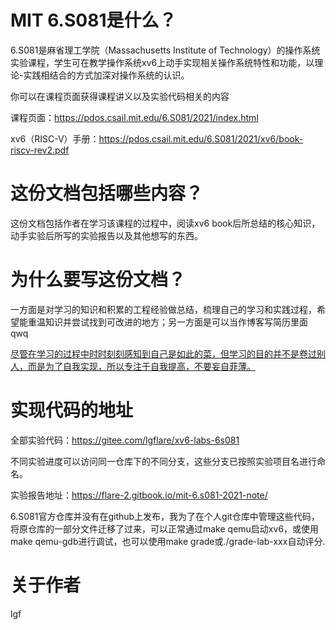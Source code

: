 # MIT 6.S081是什么？
6.S081是麻省理工学院（Massachusetts Institute of Technology）的操作系统实验课程，学生可在教学操作系统xv6上动手实现相关操作系统特性和功能，以理论-实践相结合的方式加深对操作系统的认识。

你可以在课程页面获得课程讲义以及实验代码相关的内容

课程页面：https://pdos.csail.mit.edu/6.S081/2021/index.html

xv6（RISC-V）手册：https://pdos.csail.mit.edu/6.S081/2021/xv6/book-riscv-rev2.pdf
# 这份文档包括哪些内容？
这份文档包括作者在学习该课程的过程中，阅读xv6 book后所总结的核心知识，动手实验后所写的实验报告以及其他想写的东西。
# 为什么要写这份文档？
一方面是对学习的知识和积累的工程经验做总结，梳理自己的学习和实践过程，希望能重温知识并尝试找到可改进的地方；另一方面是可以当作博客写简历里面qwq

<u>尽管在学习的过程中时时刻刻感知到自己是如此的菜，但学习的目的并不是卷过别人，而是为了自我实现，所以专注于自我提高，不要妄自菲薄。</u>
# 实现代码的地址
全部实验代码：https://gitee.com/lgflare/xv6-labs-6s081

不同实验进度可以访问同一仓库下的不同分支，这些分支已按照实验项目名进行命名。

实验报告地址：https://flare-2.gitbook.io/mit-6.s081-2021-note/

6.S081官方仓库并没有在github上发布，我为了在个人git仓库中管理这些代码，将原仓库的一部分文件迁移了过来，可以正常通过make qemu启动xv6，或使用make qemu-gdb进行调试，也可以使用make grade或./grade-lab-xxx自动评分.
# 关于作者
lgf